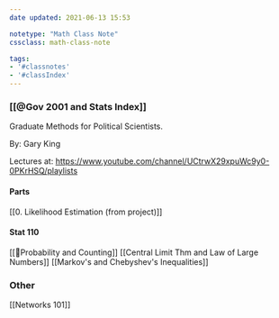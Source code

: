 ```yaml
---
date updated: 2021-06-13 15:53

notetype: "Math Class Note"
cssclass: math-class-note

tags: 
- '#classnotes'
- '#classIndex'
---
```


### [[@Gov 2001 and Stats Index]]

Graduate Methods for Political Scientists.

By: Gary King

Lectures at: https://www.youtube.com/channel/UCtrwX29xpuWc9y0-0PKrHSQ/playlists


#### Parts

[[0. Likelihood Estimation (from project)]]


#### Stat 110

[[🚧Probability and Counting]]
[[Central Limit Thm and Law of Large Numbers]]
[[Markov's and Chebyshev's Inequalities]]


### Other
[[Networks 101]]